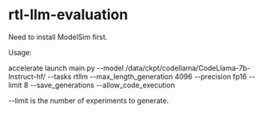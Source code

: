 # rtl-llm-evaluation

Need to install ModelSim first.

Usage:

accelerate launch  main.py --model /data/ckpt/codellama/CodeLlama-7b-Instruct-hf/ --tasks rtllm --max_length_generation 4096 --precision fp16 --limit 8 --save_generations --allow_code_execution

--limit is the number of experiments to generate.
